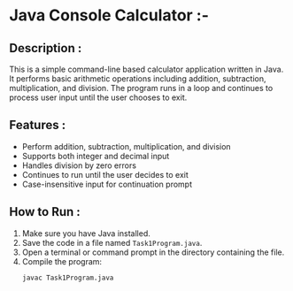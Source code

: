# Java Console Calculator :-

##  Description :
This is a simple command-line based calculator application written in Java. It performs basic arithmetic operations including addition, subtraction, multiplication, and division. The program runs in a loop and continues to process user input until the user chooses to exit.

##  Features :
- Perform addition, subtraction, multiplication, and division
- Supports both integer and decimal input
- Handles division by zero errors
- Continues to run until the user decides to exit
- Case-insensitive input for continuation prompt

## How to Run :

1. Make sure you have Java installed.
2. Save the code in a file named `Task1Program.java`.
3. Open a terminal or command prompt in the directory containing the file.
4. Compile the program:
   ```bash
   javac Task1Program.java
